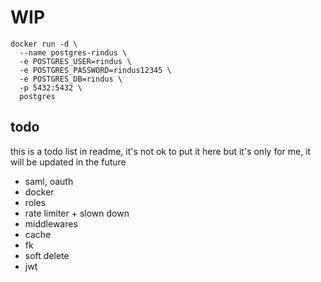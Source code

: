 # WIP

```
docker run -d \
  --name postgres-rindus \
  -e POSTGRES_USER=rindus \
  -e POSTGRES_PASSWORD=rindus12345 \
  -e POSTGRES_DB=rindus \
  -p 5432:5432 \
  postgres
```

## todo

this is a todo list in readme, it's not ok to put it here but it's only for me, it will be updated in the future

- saml, oauth
- docker
- roles
- rate limiter + slown down
- middlewares
- cache
- fk
- soft delete
- jwt
